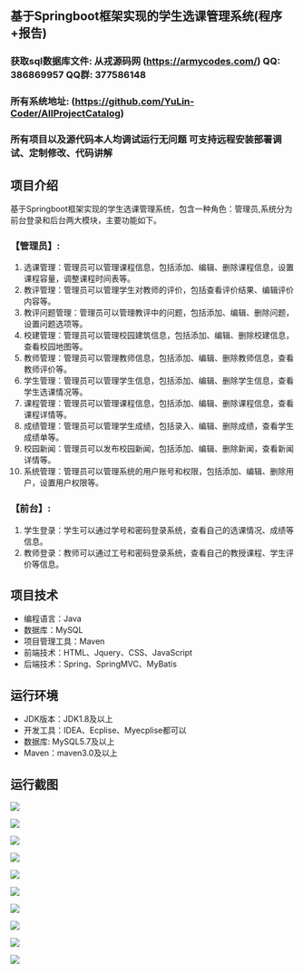 ## 基于Springboot框架实现的学生选课管理系统(程序+报告)

###  获取sql数据库文件: 从戎源码网 (https://armycodes.com/) QQ: 386869957 QQ群: 377586148
###  所有系统地址: (https://github.com/YuLin-Coder/AllProjectCatalog) 
###  所有项目以及源代码本人均调试运行无问题 可支持远程安装部署调试、定制修改、代码讲解

## 项目介绍
基于Springboot框架实现的学生选课管理系统，包含一种角色：管理员,系统分为前台登录和后台两大模块，主要功能如下。

### 【管理员】:
1. 选课管理：管理员可以管理课程信息，包括添加、编辑、删除课程信息，设置课程容量，调整课程时间表等。
2. 教评管理：管理员可以管理学生对教师的评价，包括查看评价结果、编辑评价内容等。
3. 教评问题管理：管理员可以管理教评中的问题，包括添加、编辑、删除问题，设置问题选项等。
4. 校建管理：管理员可以管理校园建筑信息，包括添加、编辑、删除校建信息，查看校园地图等。
5. 教师管理：管理员可以管理教师信息，包括添加、编辑、删除教师信息，查看教师评价等。
6. 学生管理：管理员可以管理学生信息，包括添加、编辑、删除学生信息，查看学生选课情况等。
7. 课程管理：管理员可以管理课程信息，包括添加、编辑、删除课程信息，查看课程详情等。
8. 成绩管理：管理员可以管理学生成绩，包括录入、编辑、删除成绩，查看学生成绩单等。
9. 校园新闻：管理员可以发布校园新闻，包括添加、编辑、删除新闻，查看新闻详情等。
10. 系统管理：管理员可以管理系统的用户账号和权限，包括添加、编辑、删除用户，设置用户权限等。

### 【前台】:
1. 学生登录：学生可以通过学号和密码登录系统，查看自己的选课情况、成绩等信息。
2. 教师登录：教师可以通过工号和密码登录系统，查看自己的教授课程、学生评价等信息。

## 项目技术
- 编程语言：Java
- 数据库：MySQL
- 项目管理工具：Maven
- 前端技术：HTML、Jquery、CSS、JavaScript
- 后端技术：Spring、SpringMVC、MyBatis

## 运行环境
- JDK版本：JDK1.8及以上
- 开发工具：IDEA、Ecplise、Myecplise都可以
- 数据库: MySQL5.7及以上
- Maven：maven3.0及以上

## 运行截图
![](screenshot/1.png)

![](screenshot/2.png)

![](screenshot/3.png)

![](screenshot/4.png)

![](screenshot/5.png)

![](screenshot/6.png)

![](screenshot/7.png)

![](screenshot/8.png)

![](screenshot/9.png)

![](screenshot/10.png)